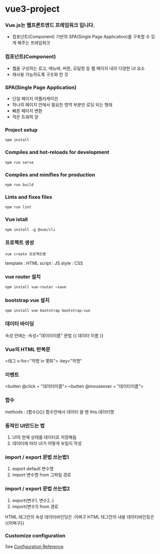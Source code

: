 # vue3-project
### Vue.js는 웹프론트엔드 프레임워크 입니다.

- 컴포넌트(Component) 기반의 SPA(Single Page Application)를 구축할 수 있게 해주는 프레임워크

### 컴포넌트(Component)

- 웹을 구성하는 로고, 메뉴바, 버튼, 모달창 등 웹 페이지 내의 다양한 UI 요소
- 재사용 가능하도록 구조화 한 것

### SPA(Single Page Application)

- 단일 페이지 어플리케이션
- 하나의 페이지 안에서 필요한 영역 부분만 로딩 되는 형태
- 빠른 페이지 변환
- 적은 트래픽 양

### Project setup
```
npm install
```

### Compiles and hot-reloads for development
```
npm run serve
```

### Compiles and minifies for production
```
npm run build
```

### Lints and fixes files
```
npm run lint
```
### Vue istall
```
npm install -g @vue/cli
```

### 프로젝트 생성
```
vue create 프로젝트명
```

template : HTML
script : JS
style : CSS

### vue router 설치
```
npm install vue-router —save
```
  
### bootstrap vue 설치
```
npm install vue bootstrap bootstrap-vue
```

### 데이터 바이딩

속성 안에는 :속성="데이터이름"
문법 {{ 데이터 이름 }}

### Vue의 HTML 반복문

<태그 v-for="작명 in 몇회"> :key="작명"

### 이벤트

<butten @click = "데이터이름"></button>
<butten @mouseover = "데이터이름"></button>

### 함수

methods : {함수(){}}
함수안에서 데이터 쓸 땐 this.데이터명
  
### 동적인 UI만드는 법

1. UI의 현재 상태를 데이터로 저장해둠
2. 데이터에 따라 UI가 어떻게 보일지 작성

### import / export 문법 쓰는법1

1. export default 변수명
2. import 변수명 from 그파일 경로

### import / export 문법 쓰는법2

1. export{변수1, 변수2..}
2. import{변수1} from 경로

HTML 태그안의 속성 데이터바인딩은 :어쩌구
HTML 태그안의 내용 데이터바인등은 {{어쩌구}}

### Customize configuration
See [Configuration Reference](https://cli.vuejs.org/config/).
